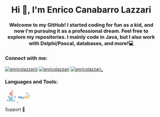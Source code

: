 <h1 align="center">Hi 👋, I'm Enrico Canabarro Lazzari</h1>
<h3 align="center">Welcome to my GitHub! I started coding for fun as a kid, and now I'm pursuing it as a professional dream. Feel free to explore my repositories. I mainly code in Java, but I also work with Delphi/Pascal, databases, and more!💻</h3>

<h3 align="left">Connect with me:</h3>
<p align="left">
<a href="https://twitter.com/enricolazzariii" target="blank"><img align="center" src="https://raw.githubusercontent.com/rahuldkjain/github-profile-readme-generator/master/src/images/icons/Social/twitter.svg" alt="enricolazzariii" height="30" width="40" /></a>
<a href="https://linkedin.com/in/enricolazzari" target="blank"><img align="center" src="https://raw.githubusercontent.com/rahuldkjain/github-profile-readme-generator/master/src/images/icons/Social/linked-in-alt.svg" alt="enricolazzari" height="30" width="40" /></a>
<a href="https://instagram.com/enricolazzari_" target="blank"><img align="center" src="https://raw.githubusercontent.com/rahuldkjain/github-profile-readme-generator/master/src/images/icons/Social/instagram.svg" alt="enricolazzari_" height="30" width="40" /></a>
</p>

<h3 align="left">Languages and Tools:</h3>
<p align="left"> <a href="https://www.java.com" target="_blank" rel="noreferrer"> <img src="https://raw.githubusercontent.com/devicons/devicon/master/icons/java/java-original.svg" alt="java" width="40" height="40"/> </a> <a href="https://www.mysql.com/" target="_blank" rel="noreferrer"> <img src="https://raw.githubusercontent.com/devicons/devicon/master/icons/mysql/mysql-original-wordmark.svg" alt="mysql" width="40" height="40"/> </a> </p>

Support 🙏
